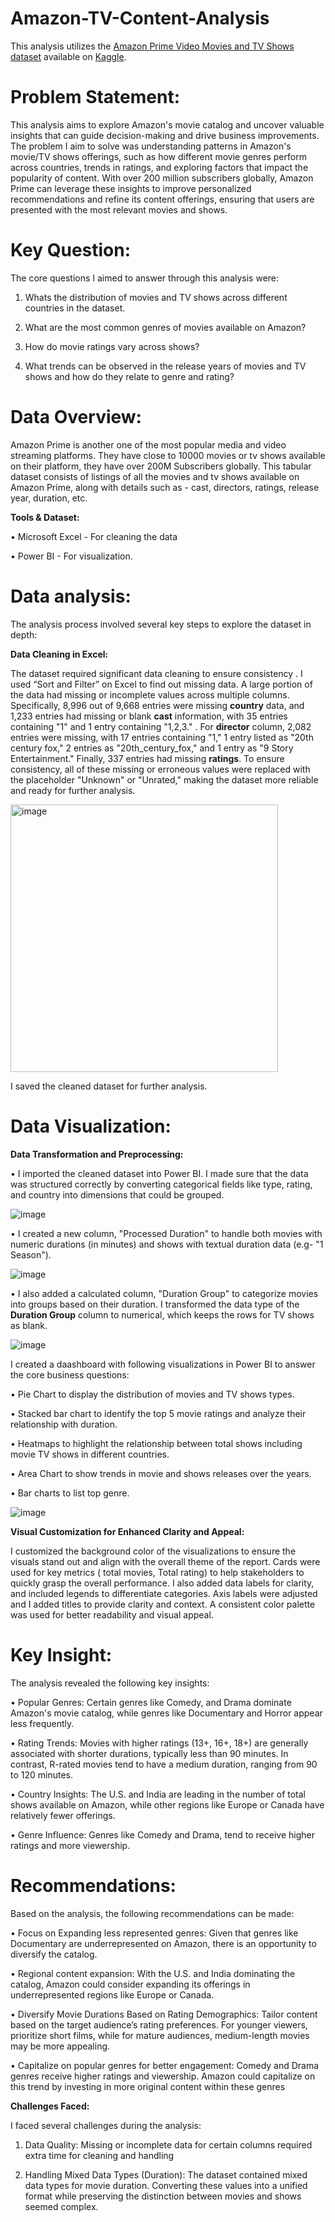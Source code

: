 # Amazon-TV-Content-Analysis
This analysis utilizes the [Amazon Prime Video Movies and TV Shows dataset](https://www.kaggle.com/datasets/shivamb/amazon-prime-movies-and-tv-shows) available on [Kaggle](https://www.kaggle.com/).


# Problem Statement:

This analysis aims to explore Amazon's movie catalog and uncover valuable insights that can guide decision-making and drive business improvements. The problem I aim to solve was understanding patterns in Amazon's movie/TV shows offerings, such as how different movie genres perform across countries, trends in ratings, and exploring factors that impact the popularity of content. With over 200 million subscribers globally, Amazon Prime can leverage these insights to improve personalized recommendations and refine its content offerings, ensuring that users are presented with the most relevant movies and shows.

# Key Question:

The core questions I aimed to answer through this analysis were:

1.	Whats the distribution of movies and TV shows across different countries in the dataset.
   
2.	What are the most common genres of movies available on Amazon?
	
3.	How do movie ratings vary across shows?
	
4.	What trends can be observed in the release years of movies and TV shows and how do they relate to genre and rating?
	
# Data Overview: 

Amazon Prime is another one of the most popular media and video streaming platforms. They have close to 10000 movies or tv shows available on their platform, they have over 200M Subscribers globally. This tabular dataset consists of listings of all the movies and tv shows available on Amazon Prime, along with details such as - cast, directors, ratings, release year, duration, etc.

**Tools & Dataset:**  

•  Microsoft Excel - For cleaning the data

•  Power BI -  For visualization.



# Data analysis:

The analysis process involved several key steps to explore the dataset in depth:

**Data Cleaning in Excel:**
   
The dataset required significant data cleaning to ensure consistency . I used “Sort and Filter” on Excel to find out missing data.  A large portion of the data had missing or incomplete values across multiple columns. Specifically, 8,996 out of 9,668 entries were missing **country** data, and 1,233 entries had missing or blank **cast** information, with 35 entries containing "1" and 1 entry containing "1,2,3." . For **director** column, 2,082 entries were missing, with 17 entries containing "1," 1 entry listed as "20th century fox," 2 entries as "20th_century_fox," and 1 entry as "9 Story Entertainment." Finally, 337 entries had missing **ratings**. 
To ensure consistency, all of these missing or erroneous values were replaced with the placeholder "Unknown" or "Unrated," making the dataset more reliable and ready for further analysis.

<img width="428" alt="image" src="https://github.com/user-attachments/assets/8a424f18-42e3-4184-8db8-e5e7a3d343db">

I saved the cleaned dataset for further analysis.

# Data Visualization:

**Data Transformation and Preprocessing:**

•  I imported the cleaned dataset into Power BI. 	I made sure that the data was structured correctly by converting categorical fields like type, rating, and country into dimensions that could be grouped.

![image](https://github.com/user-attachments/assets/f7fb6b93-fb5a-4eaa-b196-884620fb6665)

•  I created a  new column, "Processed Duration" to handle both movies with numeric durations (in minutes) and shows with textual duration data (e.g- "1 Season"). 

![image](https://github.com/user-attachments/assets/04a076b8-6c05-456e-b321-82682a4ed074)

•  I also added a calculated column, "Duration Group" to categorize movies into groups based on their duration. I transformed the data type of the **Duration Group** column to numerical, which keeps the rows for TV shows as blank.


![image](https://github.com/user-attachments/assets/94a40c63-20a5-4c51-ba8c-e352c57cdf19)


I created a daashboard with following visualizations in Power BI to answer the core business questions:

•	Pie Chart to display the distribution of movies and TV shows types.

•      Stacked bar chart to identify the top 5 movie ratings and analyze their relationship with duration.

•	Heatmaps to highlight the relationship between total shows including movie TV shows in different countries.

•	Area Chart to show trends in movie and shows releases over the years.

•	Bar charts  to list top genre.





![image](https://github.com/user-attachments/assets/fe15ac0b-a00f-4145-bf81-409d36de173d)


**Visual Customization for Enhanced Clarity and Appeal:**

 I customized the background color of the visualizations to ensure the visuals stand out and align with the overall theme of the report. Cards were used for key metrics ( total movies, Total rating) to help stakeholders to quickly grasp the overall performance. I also added data labels for clarity, and included legends to differentiate categories. Axis labels were adjusted and I added titles to provide clarity and context. A consistent color palette was used for better readability and visual appeal.


# Key Insight:

The analysis revealed the following key insights:

•	Popular Genres: Certain genres like Comedy, and Drama dominate Amazon's movie catalog, while genres like Documentary and Horror appear less frequently.
	
•	Rating Trends: Movies with higher ratings (13+, 16+, 18+) are generally associated with shorter durations, typically less than 90 minutes. In contrast, R-rated movies tend to have a medium duration, ranging from 90 to 120 minutes.
	
•	Country Insights: The U.S. and India are leading in the number of total shows available on Amazon, while other regions like Europe or Canada have relatively fewer offerings.
	
•	Genre Influence: Genres like Comedy and Drama, tend to receive higher ratings and more viewership.
   

# Recommendations:

Based on the analysis, the following recommendations can be made:

•	Focus on Expanding less represented genres: Given that genres like Documentary are underrepresented on Amazon, there is an opportunity to diversify the catalog.

•	Regional content expansion: With the U.S. and India dominating the catalog, Amazon could consider expanding its offerings in underrepresented regions like Europe or Canada.

•       Diversify Movie Durations Based on Rating Demographics: Tailor content based on the target audience’s rating preferences. For younger viewers, prioritize short films, while for mature audiences, medium-length movies may be more appealing.

•	Capitalize on popular genres for better engagement: Comedy and Drama genres receive higher ratings and viewership. Amazon could capitalize on this trend by investing in more original content within these genres


**Challenges Faced:**

I faced several challenges during the analysis:

1.	Data Quality: Missing or incomplete data for certain columns required extra time for cleaning and handling
   
2.	Handling Mixed Data Types (Duration): The dataset contained mixed data types for movie duration. Converting these values into a unified format while preserving the distinction between movies and shows seemed complex.


